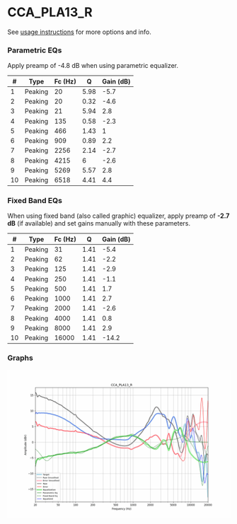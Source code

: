 # CCA_PLA13_R
See [usage instructions](https://github.com/jaakkopasanen/AutoEq#usage) for more options and info.

### Parametric EQs
Apply preamp of -4.8 dB when using parametric equalizer.

|   # | Type    |   Fc (Hz) |    Q |   Gain (dB) |
|-----|---------|-----------|------|-------------|
|   1 | Peaking |        20 | 5.98 |        -5.7 |
|   2 | Peaking |        20 | 0.32 |        -4.6 |
|   3 | Peaking |        21 | 5.94 |         2.8 |
|   4 | Peaking |       135 | 0.58 |        -2.3 |
|   5 | Peaking |       466 | 1.43 |         1   |
|   6 | Peaking |       909 | 0.89 |         2.2 |
|   7 | Peaking |      2256 | 2.14 |        -2.7 |
|   8 | Peaking |      4215 | 6    |        -2.6 |
|   9 | Peaking |      5269 | 5.57 |         2.8 |
|  10 | Peaking |      6518 | 4.41 |         4.4 |

### Fixed Band EQs
When using fixed band (also called graphic) equalizer, apply preamp of **-2.7 dB** (if available) and set gains manually with these parameters.

|   # | Type    |   Fc (Hz) |    Q |   Gain (dB) |
|-----|---------|-----------|------|-------------|
|   1 | Peaking |        31 | 1.41 |        -5.4 |
|   2 | Peaking |        62 | 1.41 |        -2.2 |
|   3 | Peaking |       125 | 1.41 |        -2.9 |
|   4 | Peaking |       250 | 1.41 |        -1.1 |
|   5 | Peaking |       500 | 1.41 |         1.7 |
|   6 | Peaking |      1000 | 1.41 |         2.7 |
|   7 | Peaking |      2000 | 1.41 |        -2.6 |
|   8 | Peaking |      4000 | 1.41 |         0.8 |
|   9 | Peaking |      8000 | 1.41 |         2.9 |
|  10 | Peaking |     16000 | 1.41 |       -14.2 |

### Graphs
![](./CCA_PLA13_R.png)
